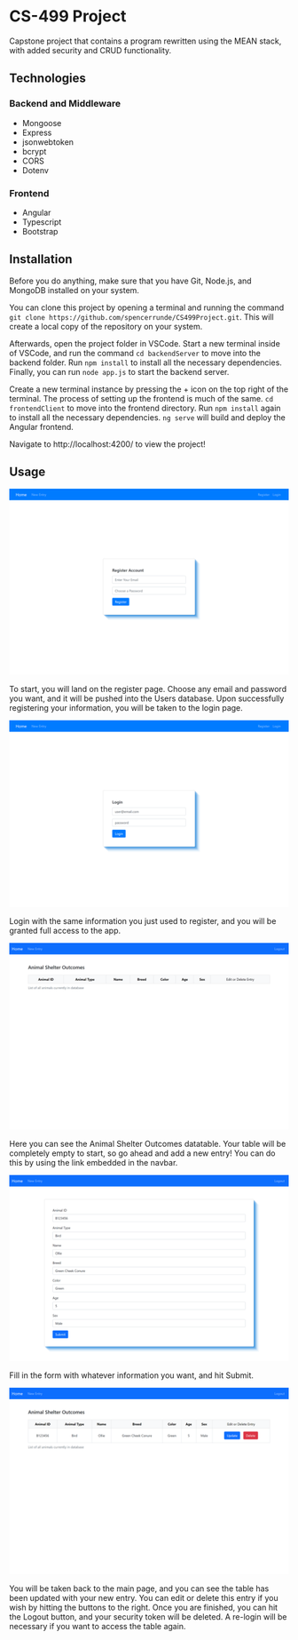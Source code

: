 # CS-499 Project
Capstone project that contains a program rewritten using the MEAN stack, with added security and CRUD functionality.

## Technologies

### Backend and Middleware
- Mongoose
- Express
- jsonwebtoken
- bcrypt
- CORS
- Dotenv

### Frontend
- Angular
- Typescript
- Bootstrap

## Installation

Before you do anything, make sure that you have Git, Node.js, and MongoDB installed on your system.

You can clone this project by opening a terminal and running the command ``` git clone https://github.com/spencerrunde/CS499Project.git ```. This will create a local copy of the repository on your system.

Afterwards, open the project folder in VSCode. Start a new terminal inside of VSCode, and run the command ``` cd backendServer ``` to move into the backend folder. Run ``` npm install ``` to install all the necessary dependencies. Finally, you can run ``` node app.js ``` to start the backend server.

Create a new terminal instance by pressing the + icon on the top right of the terminal. The process of setting up the frontend is much of the same. ``` cd frontendClient ``` to move into the frontend directory. Run ``` npm install ``` again to install all the necessary dependencies. ``` ng serve ``` will build and deploy the Angular frontend.

Navigate to http://localhost:4200/ to view the project!

## Usage

![Register page](images/register.png)

To start, you will land on the register page. Choose any email and password you want, and it will be pushed into the Users database. Upon successfully registering your information, you will be taken to the login page.

![Login page](images/login.png)

Login with the same information you just used to register, and you will be granted full access to the app.

![The main page](images/emptyTable.png)

Here you can see the Animal Shelter Outcomes datatable. Your table will be completely empty to start, so go ahead and add a new entry! You can do this by using the link embedded in the navbar.

![New entry form](images/newEntry.png)

Fill in the form with whatever information you want, and hit Submit.

![Updated table](images/tableWithEntry.png)

You will be taken back to the main page, and you can see the table has been updated with your new entry. You can edit or delete this entry if you wish by hitting the buttons to the right. Once you are finished, you can hit the Logout button, and your security token will be deleted. A re-login will be necessary if you want to access the table again.
